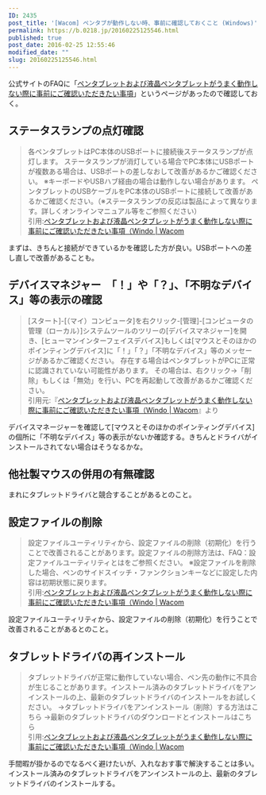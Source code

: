 ```yaml
---
ID: 2435
post_title: '[Wacom] ペンタブが動作しない時、事前に確認しておくこと (Windows)'
permalink: https://b.0218.jp/20160225125546.html
published: true
post_date: 2016-02-25 12:55:46
modified_date: ""
slug: 20160225125546.html
---
```

公式サイトのFAQに「<a href="http://tablet-faq.wacom.co.jp/faq/show/162">ペンタブレットおよび液晶ペンタブレットがうまく動作しない際に事前にご確認いただきたい事項</a>」というページがあったので確認しておく。

<!--more-->

<h2>ステータスランプの点灯確認</h2>
<blockquote>各ペンタブレットはPC本体のUSBポートに接続後ステータスランプが点灯します。
ステータスランプが消灯している場合でPC本体にUSBポートが複数ある場合は、USBポートの差しなおして改善があるかご確認ください。
※キーボードやUSBハブ経由の場合は動作しない場合があります。
ペンタブレットのUSBケーブルをPC本体のUSBポートに接続して改善があるかご確認ください。（※ステータスランプの反応は製品によって異なります。詳しくオンラインマニュアル等をご参照ください）<footer>引用:<a href="http://tablet-faq.wacom.co.jp/faq/show/162"target="_blank">ペンタブレットおよび液晶ペンタブレットがうまく動作しない際に事前にご確認いただきたい事項（Windo | Wacom</a></footer></blockquote>
まずは、きちんと接続ができているかを確認した方が良い。USBポートへの差し直しで改善があることも。

<h2>デバイスマネジャー　「！」や「？」、「不明なデバイス」等の表示の確認</h2>
<blockquote>[スタート]-[（マイ）コンピュータ]を右クリック-[管理]-[コンピュータの管理（ローカル）]システムツールのツリーの[デバイスマネジャー]を開き、[ヒューマンインターフェイスデバイス]もしくは[マウスとそのほかのポインティングデバイス]に「！」「？」「不明なデバイス」等のメッセージがあるかご確認ください。
存在する場合はペンタブレットがPCに正常に認識されていない可能性があります。
その場合は、右クリック→「削除」もしくは「無効」を行い、PCを再起動して改善があるかご確認ください。<footer>引用元:『<a href="http://tablet-faq.wacom.co.jp/faq/show/162" target="_blank">ペンタブレットおよび液晶ペンタブレットがうまく動作しない際に事前にご確認いただきたい事項（Windo | Wacom</a>』より</footer></blockquote>
デバイスマネージャーを確認して[マウスとそのほかのポインティングデバイス]の個所に「不明なデバイス」等の表示がないか確認する。きちんとドライバがインストールされてない場合はそうなるかな。

<h2>他社製マウスの併用の有無確認</h2>
まれにタブレットドライバと競合することがあるとのこと。

<h2>設定ファイルの削除</h2>
<blockquote>設定ファイルユーティリティから、設定ファイルの削除（初期化）を行うことで改善されることがあります。設定ファイルの削除方法は、FAQ：設定ファイルユーティリティとはをご参照ください。
※設定ファイルを削除した場合、ペンのサイドスイッチ・ファンクションキーなどに設定した内容は初期状態に戻ります。<footer>引用:<a href="http://tablet-faq.wacom.co.jp/faq/show/162"target="_blank">ペンタブレットおよび液晶ペンタブレットがうまく動作しない際に事前にご確認いただきたい事項（Windo | Wacom</a></footer></blockquote>
設定ファイルユーティリティから、設定ファイルの削除（初期化）を行うことで改善されることがあるとのこと。

<h2>タブレットドライバの再インストール</h2>
<blockquote>タブレットドライバが正常に動作していない場合、ペン先の動作に不具合が生じることがあります。インストール済みのタブレットドライバをアンインストールの上、最新のタブレットドライバのインストールをお試しください。
→タブレットドライバをアンインストール（削除）する方法はこちら
→最新のタブレットドライバのダウンロードとインストールはこちら<footer>引用:<a href="http://tablet-faq.wacom.co.jp/faq/show/162"target="_blank">ペンタブレットおよび液晶ペンタブレットがうまく動作しない際に事前にご確認いただきたい事項（Windo | Wacom</a></footer></blockquote>
手間暇が掛かるのでなるべく避けたいが、入れなおす事で解決することは多い。
インストール済みのタブレットドライバをアンインストールの上、最新のタブレットドライバのインストールする。